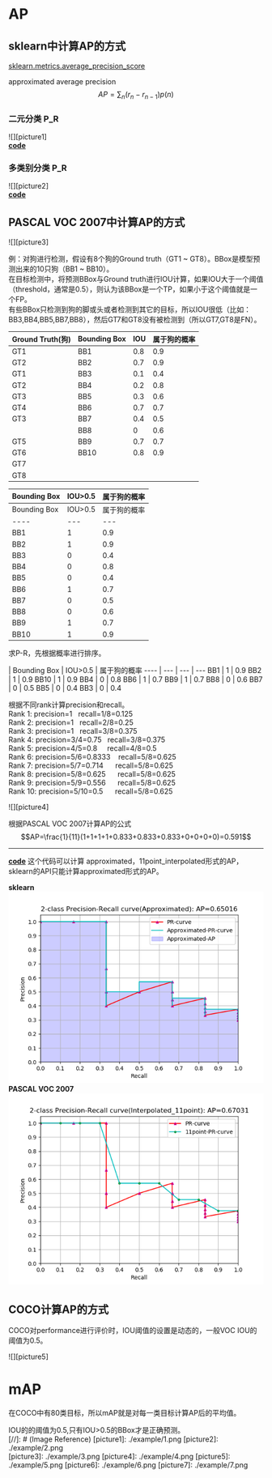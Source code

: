 # AP
## sklearn中计算AP的方式  
[sklearn.metrics.average_precision_score](https://scikit-learn.org/stable/auto_examples/model_selection/plot_precision_recall.html#sphx-glr-auto-examples-model-selection-plot-precision-recall-py)

approximated average precision
$$AP=\sum_n(r_n-r_{n-1})p(n)$$  
### 二元分类 P_R
![][picture1]  
[**code**](scikit-learn_binary_classification_AP.py)
### 多类别分类 P_R
![][picture2]  
[**code**](scikit-learn_multi_label_AP.py)  
## PASCAL VOC 2007中计算AP的方式  
![][picture3]    

例：对狗进行检测，假设有8个狗的Ground truth（GT1 ~ GT8）。BBox是模型预测出来的10只狗（BB1 ~ BB10）。    
在目标检测中，将预测BBox与Ground truth进行IOU计算，如果IOU大于一个阈值（threshold，通常是0.5），则认为该BBox是一个TP，如果小于这个阈值就是一个FP。  
有些BBox只检测到狗的脚或头或者检测到其它的目标，所以IOU很低（比如：BB3,BB4,BB5,BB7,BB8），然后GT7和GT8没有被检测到（所以GT7,GT8是FN）。    
   
Ground Truth(狗) | Bounding Box | IOU | 属于狗的概率
---- | --- | --- | ---
GT1 | BB1 | 0.8 | 0.9
GT2 | BB2 | 0.7 | 0.9
GT1 | BB3 | 0.1 | 0.4
GT2 | BB4 | 0.2 | 0.8
GT3 | BB5 | 0.3 | 0.6
GT4 | BB6 | 0.7 | 0.7
GT3 | BB7 | 0.4 | 0.5
|   | BB8 | 0   | 0.6
GT5 | BB9 | 0.7 | 0.7
GT6 | BB10 | 0.8 | 0.9
GT7 |    |    | 
GT8 |    |    |        

| Bounding Box | IOU>0.5 | 属于狗的概率 |
| ------------ | ------- | ------------ |
Bounding Box | IOU>0.5 | 属于狗的概率  
---- | --- | --- | ---  
BB1 | 1 | 0.9  
BB2 | 1 | 0.9  
BB3 | 0 | 0.4  
BB4 | 0 | 0.8  
BB5 | 0 | 0.4  
BB6 | 1 | 0.7  
BB7 | 0 | 0.5  
BB8 | 0 | 0.6  
BB9 | 1 | 0.7    
BB10 | 1 | 0.9  

求P-R，先根据概率进行排序。   

| Bounding Box | IOU>0.5 | 属于狗的概率
---- | --- | --- | ---
BB1 | 1 | 0.9
BB2 | 1 | 0.9
BB10 | 1 | 0.9 
BB4 | 0 | 0.8
BB6 | 1 | 0.7
BB9 | 1 | 0.7
BB8 | 0 | 0.6
BB7 | 0 | 0.5
BB5 | 0 | 0.4
BB3 | 0 | 0.4    

根据不同rank计算precision和recall。  
Rank 1: precision=1 &nbsp;&nbsp;recall=1/8=0.125  
Rank 2: precision=1 &nbsp;&nbsp;recall=2/8=0.25  
Rank 3: precision=1 &nbsp;&nbsp;recall=3/8=0.375  
Rank 4: precision=3/4=0.75 &nbsp;&nbsp;recall=3/8=0.375  
Rank 5: precision=4/5=0.8 &nbsp;&nbsp;&nbsp;&nbsp;recall=4/8=0.5    
Rank 6: precision=5/6=0.8333 &nbsp;&nbsp;&nbsp;recall=5/8=0.625  
Rank 7: precision=5/7=0.714 &nbsp;&nbsp;&nbsp;&nbsp;&nbsp;recall=5/8=0.625  
Rank 8: precision=5/8=0.625 &nbsp;&nbsp;&nbsp;&nbsp;&nbsp;recall=5/8=0.625  
Rank 9: precision=5/9=0.556 &nbsp;&nbsp;&nbsp;&nbsp;&nbsp;recall=5/8=0.625  
Rank 10: precision=5/10=0.5 &nbsp;&nbsp;&nbsp;&nbsp;&nbsp;recall=5/8=0.625  

![][picture4]    
  
根据PASCAL VOC 2007计算AP的公式  
$$AP=\frac{1}{11}(1+1+1+1+0.833+0.833+0.833+0+0+0+0)=0.591$$    

_ _ _
[**code**](approximated-11point_AP.py) 这个代码可以计算 approximated，11point_interpolated形式的AP，sklearn的API只能计算approximated形式的AP。  
  
**sklearn**  
![](example/6.png)  
**PASCAL VOC 2007**  
![](example/7.png)

## COCO计算AP的方式  
COCO对performance进行评价时，IOU阈值的设置是动态的，一般VOC IOU的阈值为0.5。    

![][picture5]  
# mAP  
在COCO中有80类目标，所以mAP就是对每一类目标计算AP后的平均值。
  
  IOU的的阈值为0.5,只有IOU>0.5的BBox才是正确预测。  
[//]: # (Image Reference)
[picture1]: ./example/1.png
[picture2]: ./example/2.png  
[picture3]: ./example/3.png
[picture4]: ./example/4.png
[picture5]: ./example/5.png
[picture6]: ./example/6.png
[picture7]: ./example/7.png